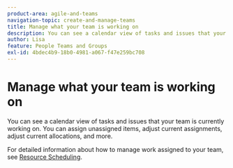 ```yaml
---
product-area: agile-and-teams
navigation-topic: create-and-manage-teams
title: Manage what your team is working on
description: You can see a calendar view of tasks and issues that your team is currently working on. You can assign unassigned items, adjust current assignments, adjust current allocations, and more.
author: Lisa
feature: People Teams and Groups
exl-id: 4bdec4b9-18b0-4981-a067-f47e259bc708
---
```

# Manage what your team is working on

You can see a calendar view of tasks and issues that your team is currently working on. You can assign unassigned items, adjust current assignments, adjust current allocations, and more.

For detailed information about how to manage work assigned to your team, see [Resource Scheduling](../../resource-mgmt/resource-scheduling/resource-scheduling-overview.md).
